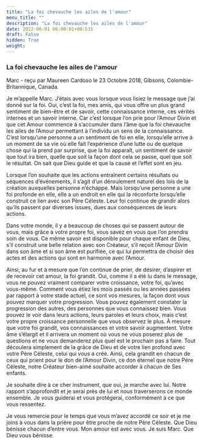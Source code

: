 ```yaml
---
title: "La foi chevauche les ailes de l'amour"
menu_title: ""
description: "La foi chevauche les ailes de l'amour"
date: 2022-06-01 06:00:01+00:535
draft: False
hidden: True
weight:
---
```

### La foi chevauche les ailes de l'amour

Marc - reçu par Maureen Cardoso le 23 Octobre 2018, Gibsons, Colombie-Britannique, Canada.

Je m’appelle Marc. J’étais avec vous lorsque vous lisiez le message que j’ai donné sur la foi. Oui, c’est la foi, mes amis, qui vous offre un plus grand sentiment de bien-être et de savoir, cette connaissance interne, ces vérités internes et un savoir interne. Car c’est lorsque l’on prie pour l’Amour Divin et que cet Amour commence à s’accumuler dans l’âme que la foi chevauche les ailes de l’Amour permettant à l’individu un sens de la connaissance. C’est lorsqu’une personne a un sentiment de foi en elle, lorsqu’elle arrive à un moment de sa vie où elle fait l’expérience d’une lutte ou de quelque chose qui la prend par surprise, que la foi apparaît, un sentiment de savoir que tout ira bien, quelle que soit la façon dont cela se passe, quel que soit le résultat. On sait que Dieu guide et que la cause et l’effet sont en jeu.

Lorsque l’on souhaite que les actions entraînent certains résultats ou séquences d’événements, il s’agit d’un déroulement naturel des lois de la création auxquelles personne n’échappe. Mais lorsqu’une personne a une foi profonde en elle, elle a un endroit en elle qui la réconforte lorsqu’elle construit ce lien avec son Père Céleste. Leur foi continue de grandir alors qu’ils passent par diverses issues, dues aux conséquences de leurs actions.

Dans votre monde, il y a beaucoup de choses qui se passent autour de vous, mais grâce à votre propre foi, vous savez en vous que l’on prendra soin de vous. Ce même savoir est disponible pour chaque enfant de Dieu, s’il construit une belle relation avec son Créateur, s’il reçoit l’Amour Divin dans son âme et si son âme est purifiée, ce qui lui permettra de choisir des actes et des actions qui sont en harmonie avec l’Amour.

Ainsi, au fur et à mesure que l’on continue de prier, de désirer, d’aspirer et de recevoir cet amour, la foi grandit. Oui, comme il a été lu dans le message, vous ne pouvez vraiment comparer votre croissance, votre foi, qu’avec vous-même. Comment vous étiez les mois passés ou les années passées par rapport à votre stade actuel, ce sont vos mesures, la façon dont vous pouvez marquer votre progression. Vous pouvez également constater la progression des autres, des personnes que vous connaissez bien. Vous pouvez le voir dans leurs actions, leurs paroles et leurs choix, mais c’est votre propre croissance personnelle que vous observez le plus. À mesure que votre foi grandit, vos connaissances et votre savoir augmentent. Votre âme s’élargit et il arrivera un moment où vous ne vous poserez plus de questions et ne vous demanderez plus quel est le prochain pas à faire. Tout découlera simplement de la grâce de Dieu et de votre lien profond avec votre Père Céleste, celui qui vous a créé. Ainsi, cela grandit en chacun de ceux qui prient pour le don de l’Amour Divin, ce don éternel que notre Père Céleste, notre Créateur bien-aimé souhaite accorder à chacun de Ses enfants.

Je souhaite dire à ce cher instrument, que oui, je marche avec lui. Notre rapport s’approfondit et je serai près de lui et nous traverserons ce monde ensemble. Je vous guiderai et vous protégerai, conformément à ce que vous ressentez.

Je vous remercie pour le temps que vous m’avez accordé ce soir et je me joins à vous dans la prière pour être proche de notre Père Céleste. Que Dieu bénisse chacun d’entre vous. Mon amour est avec vous. Je suis Marc. Que Dieu vous bénisse.
